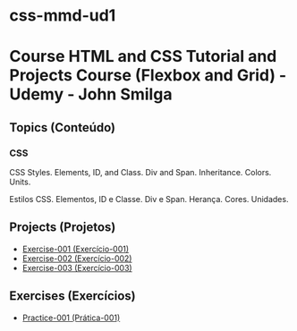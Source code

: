 # css-mmd-ud1

<h1> Course HTML and CSS Tutorial and Projects Course (Flexbox and Grid) - Udemy - John Smilga</h1>

<h2>Topics (Conteúdo)</h2>

<h3>CSS</h3>

<p>CSS Styles. Elements, ID, and Class. Div and Span. Inheritance. Colors. Units.</p>

<p>Estilos CSS. Elementos, ID e Classe. Div e Span. Herança. Cores. Unidades.</p>

<h2>Projects (Projetos)</h2>

<ul>
<li><a href="https://mayramduarte.github.io/css-mmd-ud1/04-css-fundamentals-project-mmd/" target="_blank">Exercise-001 (Exercício-001)</a></li>
<li><a href="https://mayramduarte.github.io/css-mmd-ud1
/06-colors-project-mmd/" target="_blank">Exercise-002 (Exercício-002)</a></li>
<li><a href="https://mayramduarte.github.io/css-mmd-ud1
/08-units-project-mmd/" target="_blank">Exercise-003 (Exercício-003)</a></li>
</ul>

<h2>Exercises (Exercícios)</h2>

<ul>
<li><a href="https://mayramduarte.github.io/css-mmd-ud1
/01-css-mmd/" target="_blank">Practice-001 (Prática-001)</a></li>
</ul>
